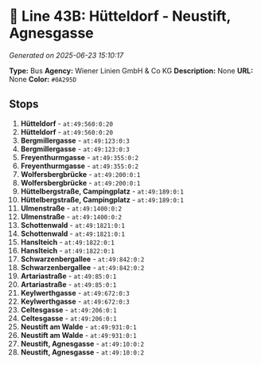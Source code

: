 # 🚌 Line 43B: Hütteldorf - Neustift, Agnesgasse

*Generated on 2025-06-23 15:10:17*

**Type:** Bus
**Agency:** Wiener Linien GmbH & Co KG
**Description:** None
**URL:** None
**Color:** `#0A295D`

## Stops

1. **Hütteldorf** - `at:49:560:0:20`
2. **Hütteldorf** - `at:49:560:0:20`
3. **Bergmillergasse** - `at:49:123:0:3`
4. **Bergmillergasse** - `at:49:123:0:3`
5. **Freyenthurmgasse** - `at:49:355:0:2`
6. **Freyenthurmgasse** - `at:49:355:0:2`
7. **Wolfersbergbrücke** - `at:49:200:0:1`
8. **Wolfersbergbrücke** - `at:49:200:0:1`
9. **Hüttelbergstraße, Campingplatz** - `at:49:189:0:1`
10. **Hüttelbergstraße, Campingplatz** - `at:49:189:0:1`
11. **Ulmenstraße** - `at:49:1400:0:2`
12. **Ulmenstraße** - `at:49:1400:0:2`
13. **Schottenwald** - `at:49:1821:0:1`
14. **Schottenwald** - `at:49:1821:0:1`
15. **Hanslteich** - `at:49:1822:0:1`
16. **Hanslteich** - `at:49:1822:0:1`
17. **Schwarzenbergallee** - `at:49:842:0:2`
18. **Schwarzenbergallee** - `at:49:842:0:2`
19. **Artariastraße** - `at:49:85:0:1`
20. **Artariastraße** - `at:49:85:0:1`
21. **Keylwerthgasse** - `at:49:672:0:3`
22. **Keylwerthgasse** - `at:49:672:0:3`
23. **Celtesgasse** - `at:49:206:0:1`
24. **Celtesgasse** - `at:49:206:0:1`
25. **Neustift am Walde** - `at:49:931:0:1`
26. **Neustift am Walde** - `at:49:931:0:1`
27. **Neustift, Agnesgasse** - `at:49:10:0:2`
28. **Neustift, Agnesgasse** - `at:49:10:0:2`